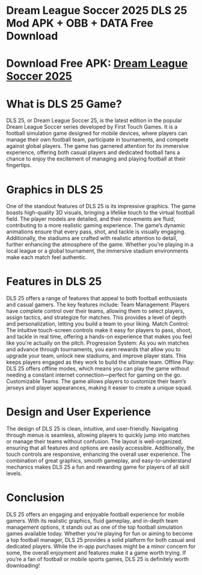# Dream League Soccer 2025 DLS 25 Mod APK + OBB + DATA Free Download
# Download Free APK: [Dream League Soccer 2025](https://apkhihe.net/dls-25/)
# What is DLS 25 Game?
DLS 25, or Dream League Soccer 25, is the latest edition in the popular Dream League Soccer series developed by First Touch Games. It is a football simulation game designed for mobile devices, where players can manage their own football team, participate in tournaments, and compete against global players. The game has garnered attention for its immersive experience, offering both casual players and dedicated football fans a chance to enjoy the excitement of managing and playing football at their fingertips.

# Graphics in DLS 25
One of the standout features of DLS 25 is its impressive graphics. The game boasts high-quality 3D visuals, bringing a lifelike touch to the virtual football field. The player models are detailed, and their movements are fluid, contributing to a more realistic gaming experience. The game’s dynamic animations ensure that every pass, shot, and tackle is visually engaging. Additionally, the stadiums are crafted with realistic attention to detail, further enhancing the atmosphere of the game. Whether you’re playing in a local league or a global tournament, the immersive stadium environments make each match feel authentic.

# Features in DLS 25
DLS 25 offers a range of features that appeal to both football enthusiasts and casual gamers. The key features include:
Team Management: Players have complete control over their teams, allowing them to select players, assign tactics, and strategize for matches. This provides a level of depth and personalization, letting you build a team to your liking.
Match Control: The intuitive touch-screen controls make it easy for players to pass, shoot, and tackle in real time, offering a hands-on experience that makes you feel like you're actually on the pitch.
Progression System: As you win matches and advance through tournaments, you earn rewards that allow you to upgrade your team, unlock new stadiums, and improve player stats. This keeps players engaged as they work to build the ultimate team.
Offline Play: DLS 25 offers offline modes, which means you can play the game without needing a constant internet connection—perfect for gaming on the go.
Customizable Teams: The game allows players to customize their team’s jerseys and player appearances, making it easier to create a unique squad.

# Design and User Experience
The design of DLS 25 is clean, intuitive, and user-friendly. Navigating through menus is seamless, allowing players to quickly jump into matches or manage their teams without confusion. The layout is well-organized, ensuring that all features and options are easily accessible. Additionally, the touch controls are responsive, enhancing the overall user experience. The combination of great graphics, smooth gameplay, and easy-to-understand mechanics makes DLS 25 a fun and rewarding game for players of all skill levels.

# Conclusion
DLS 25 offers an engaging and enjoyable football experience for mobile gamers. With its realistic graphics, fluid gameplay, and in-depth team management options, it stands out as one of the top football simulation games available today. Whether you're playing for fun or aiming to become a top football manager, DLS 25 provides a solid platform for both casual and dedicated players. While the in-app purchases might be a minor concern for some, the overall enjoyment and features make it a game worth trying. If you’re a fan of football or mobile sports games, DLS 25 is definitely worth downloading!






